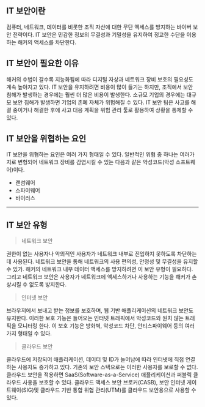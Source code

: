## IT 보안이란

컴퓨터, 네트워크, 데이터를 비롯한 조직 자산에 대한 무단 엑세스를 방지하는 바이버 보안 전략이다. IT 보안은 민감한 정보의 무결성과 기밀성을 유지하여 정교한 수단을 이용하는 해커의 액세스를 차단한다.

## IT 보안이 필요한 이유

해커의 수법이 갈수록 지능화됨에 따라 디지털 자상과 네트워크 장비 보호의 필요성도 계속 높아지고 있다. IT 보안을 유지하려면 비용이 많이 들기는 하지만, 조직에서 보안 침해가 발생하는 경우에는 훨씬 더 많은 비용이 발생한다. 소규모 기업의 경우에는 대규모 보안 침해가 발생하면 기업의 존폐 자체가 위험해질 수 있다. IT 보안 팀은 사고를 해결 중이거나 해결한 후에 사고 대응 계획을 위험 관리 툴로 활용하여 상황을 통제할 수 있다.

## IT 보안을 위협하는 요인

IT 보안을 위협하는 요인은 여러 가지 형태일 수 있다. 일반적인 위협 중 하나는 여러가지로 변형되어 네트워크 장비를 감염시킬 수 있는 다음과 같은 악성코드(악성 소프트웨어)이다.

- 랜섬웨어
- 스파이웨어
- 바이러스

---

## IT 보안 유형

> 네트워크 보안

권한이 없는 사용자나 악의적인 사용자가 네트워크 내부로 진입하지 못하도록 차단하는 데 사용된다. 네트워크 보안을 통해 네트워크의 사용 편의성, 안정성 및 무결성을 유지할 수 있가. 해커의 네트워크 내부 데이터 액세스를 방지하려면 이 보안 유형이 필요하다. 그리고 네트워크 보안은 사용자가 네트워크에 액세스하거나 사용하는 기능을 해커가 손상시킬 수 없도록 방지한다.

> 인터넷 보안

브라우저에서 보내고 받는 정보를 보호하며, 웹 기반 애플리케이션의 네트워크 보안도 유지한다. 이러한 보호 기능은 들어오는 인터넷 트래픽에서 악성코드와 원치 않는 트래픽을 모니터링 한다. 이 보호 기능은 방화벽, 악성코드 차단, 안티스파이웨어 등의 여러가지 형태일 수 있다.

> 클라우드 보안

클라우드에 저장되어 애플리케이션, 데이터 및 ID가 늘어남에 따라 인터넷에 직접 연결하는 사용자도 증가하고 있다. 기존의 보안 스택으로는 이러한 사용자를 보로할 수 없다. 클라우드 보안을 적용하면 SaaS(Software-as-a-Service) 애플리케이션과 퍼블릭 클라우드 사용을 보호할 수 있다. 클라우드 액세스 보안 브로커(CASB), 보안 인터넷 게이트웨이(SIG)및 클라우드 기반 통합 위협 관리(UTM)를 클라우드 보안용으로 사용할 수 있다.
